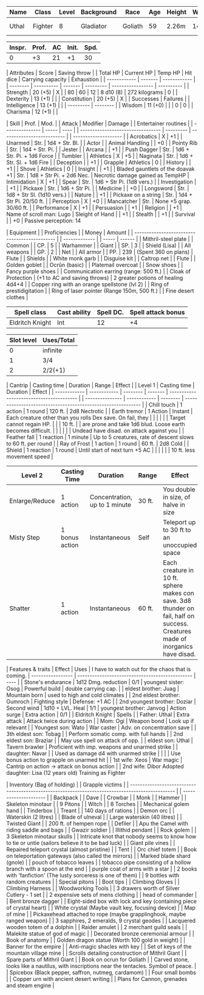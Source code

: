 | Name  | Class   | Level | Background | Race    | Age | Height | Weight | Eyes  | Skin  | Hair | Birthday      | Year | Constellation |
| ----- | ------- | ----- | ---------- | ------- | --- | ------ | ------ | ----- | ----- | ---- | ------------- | ---- | ------------- |
| Uthal | Fighter | 8     | Gladiator  | Goliath | 59  | 2.26m  | 142kg  | White | Stone | None | 5th of summer | 8028 | (Artisan god) |

| Inspr. | Prof. | AC  | Init. | Spd. |
| ------ | ----- | --- | ----- | ---- |
| 0      | +3    | 21  | +1    | 30   | (19 AC normally)

| Attributes   | Score   | Saving throw |  | Total HP | Current HP | Temp HP | Hit dice  | Carrying capacity | Exhaustion |
| ------------ | ------- | ------------ |  | -------- | ---------- | ------- | --------- | ----------------- | ---------- |
| Strength     | 20 (+5) | X            |  | 80       | 60         | 12      | 8 d10 (8) | 272 kilograms     | 0          |
| Dexterity    | 13 (+1) |              |
| Constitution | 20 (+5) | X            |  | Successes | Failures |
| Intelligence | 13 (+1) |              |  | --------- | -------- |
| Wisdom       | 11 (+0) |              |  | 0         | 0        |
| Charisma     | 12 (+1) |              |

| Skill           | Prof. | Mod. |  | Attack                            | Modifier  | Damage                     |  | Entertainer routines |
| --------------- | ----- | ---- |  | --------------------------------- | --------- | -------------------------- |  | -------------------- |
| Acrobatics      | X     | +1   |  | Unarmed                           | Str.      | 1d4 + Str. Bl.             |  | Actor                |
| Animal Handling |       | +0   |  | Pointy Rib                        | Str.      | 1d4 + Str. Pi.             |  | Jester               |
| Arcana          |       | +1   |  | Push Dagger                       | Str.      | 1d6 + Str. Pi. + 1d6 Force |  | Tumbler              |
| Athletics       | X     | +5   |  | Naginata                          | Str.      | 1d6 + Str. Sl. + 1d6 Fire  |
| Deception       |       | +1   |  | Grapple                           | Athletics | 0                          |
| History         |       | +1   |  | Shove                             | Athletics | 0                          |
| Insight         |       | +1   |  | Bladed gauntlets of the doavak +1 | Str.      | 1d8 + Str Pi. + 2d6 Nec.   | Necrotic damage gained as TempHP
| Intimidation    | X     | +1   |  | Spear                             | Str.      | 1d6 + Str Pi. (1d8 vers.)  |
| Investigation   |       | +1   |  | Pickaxe                           | Str.      | 1d6 + Str Pi.              |
| Medicine        |       | +0   |  | Longsword                         | Str.      | 1d8 + Str Sl. (1d10 vers.) |
| Nature          |       | +1   |  | Pickaxe on a string               | Str.      | 1d4 + Str Pi. 20/50 ft.    |
| Perception      | X     | +0   |  | Mancatcher                        | Str.      | None +5 grap. 30/60 ft.    |
| Performance     | X     | +1   |
| Persuasion      |       | +1   |
| Religion        |       | +1   | Name of scroll man: Lugo
| Sleight of Hand |       | +1   |
| Stealth         |       | +1   |
| Survival        |       | +0   | Passive perception: 14

| Equipment                                     |  | Proficiencies |  | Money | Amount |
| --------------------------------------------- |  | ------------- |  | ----- | ------ |
| Mithril-steel plate                           |  | Common        |  | CP.   | 5      |
| Warhammer                                     |  | Giant         |  | SP.   | 3      |
| Shield (Lisa)                                 |  | All weapons   |  | GP.   | 2      |
| Net                                           |  | All armor     |  | PP.   | 239    | (Spent 360 on plans)
| Flute                                         |  | Shields       |
| White monk garb                               |  | Disguise kit  |
| Caltrop net                                   |  | Flute         |
| Golden goblet                                 |  | Ocrûn (basic) |
| Platemail overcoat                            |
| Snow shoes                                    |
| Fancy purple shoes                            |
| Communication earring (range: 500 ft.)        |
| Cloak of Protection                           | (+1 to AC and saving throws)
| 2 greater potions of healing 4d4+4            |
| Copper ring with an orange spellstone (lvl 2) |
| Ring of prestidigitation                      |
| Ring of laser pointer (Range 150m, 500 ft.)   |
| Fine desert clothes                           |

| Spell class     | Cast ability | Spell DC. | Spell attack bonus |
| --------------- | ------------ | --------- | ------------------ |
| Eldritch Knight | Int          | 12        | +4                 |

| Slot level | Uses/Total |
| ---------- | ---------- |
| 0          | infinite   |
| 1          | 3/4        |
| 2          | 2/2(+1)    |

| Cantrip      | Casting time | Duration | Range   | Effect                                   |  | Level 1         | Casting time | Duration | Effect                                                       |
| ------------ | ------------ | -------- | ------- | ---------------------------------------- |  | --------------- | ------------ | -------- | ------------------------------------------------------------ |
| Chill touch  | 1 action     | 1 round  | 120 ft. | 2d8 Nectrotic                            |  | Earth tremor    | 1 Action     | Instant  | Each creature other than you rolls Dex save. On fail, they   |
|              |              |          |         | Target cannot regain HP.                 |  |                 |       10 ft. |          | are prone and take 1d6 blud. Loose earth becomes difficult.  |
|              |              |          |         | Undead have disad. on attack against you |  | Feather fall    | 1 reaction   | 1 minute | Up to 5 creatures, rate of descent slows to 60 ft. per round |
| Ray of Frost | 1 action     | 1 round  | 60 ft.  | 2d8 Cold                                 |  | Shield          | 1 reaction   | 1 round  | Until start of next turn +5 AC                               |
|              |              |          |         | 10 ft. less movement speed               |

| Level 2        | Casting Time   | Duration                      | Range  | Effect                                                                                                                        |
| -------------- | -------------- | ----------------------------- | ------ | ----------------------------------------------------------------------------------------------------------------------------- |
| Enlarge/Reduce | 1 action       | Concentration, up to 1 minute | 30 ft. | You double in size, of halve in size                                                                                          |
| Misty Step     | 1 bonus action | Instantaneous                 | Self   | Teleport up to 30 ft to an unoccupied space                                                                                   |
| Shatter        | 1 action       | Instantaneous                 | 60 ft. | Each creature in 10 ft. sphere makes con save. 3d8 thunder on fail, half on success. Creatures made of inorganics have disad. |

| Features & traits | Effect                                          | Uses | I have to watch out for the chaos that is coming.
| ----------------- | ----------------------------------------------- | ---- |
| Stone's endurance | 1d12 Dmg. reduction                             | 0/1  | youngest sister: Osog
| Powerful build    | double carrying cap.                            |      | eldest brother: Juag
| Mountain born     | used to high and cold climates                  |      | 2nd eldest brother: Gumroch
| Fighting style    | Defense: +1 AC                                  |      | 2nd youngest brother: Doziar
| Second wind       | 1d10 + LVL. Heal                                | 1/1  | youngest brother: Janvog
| Action surge      | Extra action                                    | 0/1  |
| Eldritch Knight   | Spells                                          |      | Father: Uthal
| Extra attack      | Attack twice during action                      |      | Mom: Ogi
| Weapon bond       | Look up if relevant                             |      | Youngest son: Wato
| War caster        | Adv. on concentration save                      |      | 3th eldest son: Tobag
|                   | Perform somatic comp. with full hands           |      | 2nd eldest son: Braziar
|                   | May use spell on attack of opp.                 |      | eldest son: Uthal
| Tavern brawler    | Proficient with imp. weapons and unarmed strike |      | daughter: Navar
|                   | Used as damage d4 with unarmed strike           |      |
|                   | Use bonus action to grapple on unarmed hit      |      | 1st wife: Xeos
| War magic         | Cantrip on action -> attack on bonus action     |      | 2nd wife: Dibor
                                                                               Adopted daughter: Lisa (12 years old) Training as Fighter

| Inventory (Bag of holding)                                                                       |  | Grapple victims       |
| ------------------------------------------------------------------------------------------------ |  | --------------------- |
| Backpack                                                                                         |  | Dave                  |
| Crowbar                                                                                          |  | Monk                  |
| Hammer                                                                                           |  | Skeleton minotaur     |
| 9 Pitons                                                                                         |  | Witch                 |
| 8 Torches                                                                                        |  | Mechanical golem hand |
| Tinderbox                                                                                        |  | Treant                |
| 140 days of rations                                                                              |  | Demon orc             |
| Waterskin       (2  litres)                                                                      |  | Blade of ulneval      |
| Large waterskin (40 litres)                                                                      |  | Twisted Giant         |
| 200 ft. of hempen rope                                                                           |  | Defiler               |
| Apu the Camel with riding saddle and bags                                                        |  | Gwazir soldier        |
| Illithid pendant                                                                                 |  | Rock golem            |
| 3 Skeleton minotaur skulls                                                                       |
| Intricate knot that nobody seems to know how to tie or untie (sailors believe it to be bad luck) |
| Giant pile vines                                                                                 |
| Repaired teleport crystal (almost pristine)                                                      |
| Tent                                                                                             |
| Orc chief totem                                                                                  |
| Book on teleportation gateways (also called the mirrors)                                         |
| Marked blade shard (gnole)                                                                       |
| pouch of tobacco leaves                                                                          |
| tobacco pipe consisting of a hollow branch with a spoon at the end                               |
| purple coat of arms with a star                                                                  |
| 2 books with 'fanfiction' (The lusty sorceress is one of them)                                   |
| 9 bottles with random creatures                                                                  |
| Special pitons                                                                                   |
| Boot tips                                                                                        |
| Climbing Gloves                                                                                  |
| Climbing Harness                                                                                 |
| Woodworking Tools                                                                                |
| 3 drawers worth of Silver Cutlery - 1 set                                                        |
| 2 expensive sets of mens clothing                                                                |
| head of commander                                                                                |
| Bent bronze dagger                                                                               |
| Eight-sided box with lock and key (containing piece of crystal heart)                            |
| White crystal (Maybe vault key, focusing device)                                                 |
| Map of mine                                                                                      |
| Pickaxehead attached to rope (maybe grapplinghook, maybe ranged weapon)                          |
| 3 sapphires, 2 emeralds, 9 crystal geodes                                                        |
| Lacquered wooden totem of a dolphin                                                              |
| Raider amulet                                                                                    |
| 2 merchant guild seals                                                                           |
| Malekite statue of god of magic                                                                  |
| Decorated bronze ceremonial armour                                                               |
| Book of anatomy                                                                                  |
| Golden dragon statue (Worth 100 gold in weight)                                                  |
| Banner for the empire                                                                            |
| Anti-magic shacles with key                                                                      |
| Set of keys of the mountain village mine                                                         |
| Scrolls detailing construction of Mithril Giant                                                  |
| Spare parts of Mithril Giant                                                                     |
| Book on ocrun for Goliath                                                                        |
| Carved stone, looks like a nautilus, with inscriptions near the tentacles. Symbol of peace.      |
| Spicebox (Black pepper, saffron, nutmeg, cardamom)                                               |
| Four small bombs                                                                                 |
| Copper urn with ancient desert writing                                                           |
| Plans for Cannon, grenades and steam engine                                                      |
